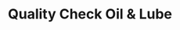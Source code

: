 ---
title: "Quality Check Oil & Lube"
url: /southgate/quality-check-oil-und-lube/
shop: Autowerkstatt
---